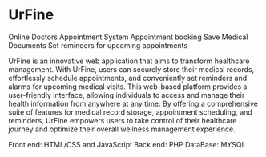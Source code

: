 # UrFine
Online Doctors Appointment System
Appointment booking
Save Medical Documents
Set reminders for upcoming appointments


UrFine is an innovative web application that aims to transform healthcare management. With UrFine, users can securely store their medical records, effortlessly schedule appointments, and conveniently set reminders and alarms for upcoming medical visits. This web-based platform provides a user-friendly interface, allowing individuals to access and manage their health information from anywhere at any time.
 By offering a comprehensive suite of features for medical record storage, appointment scheduling, and reminders, UrFine empowers users to take control of their healthcare journey and optimize their overall wellness management experience.

Front end: HTML/CSS and JavaScript
Back end: PHP
DataBase: MYSQL